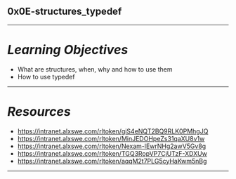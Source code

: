 ## 0x0E-structures_typedef
---
# *Learning Objectives*
- What are structures, when, why and how to use them
- How to use typedef
---
# *Resources*
- https://intranet.alxswe.com/rltoken/giS4eNQT2BQ9RLK0PMhgJQ
- https://intranet.alxswe.com/rltoken/MinJEDOHpeZs31qaXU8v1w
- https://intranet.alxswe.com/rltoken/Nexam-lEwrNHg2awV5Gv8g
- https://intranet.alxswe.com/rltoken/TGQ3RopVP7CjUTzF-XDXUw
- https://intranet.alxswe.com/rltoken/aqqM2t7PLG5cyHaKwm5nBg
---
